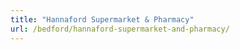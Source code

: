 ```yaml
---
title: "Hannaford Supermarket & Pharmacy"
url: /bedford/hannaford-supermarket-and-pharmacy/
---
```

